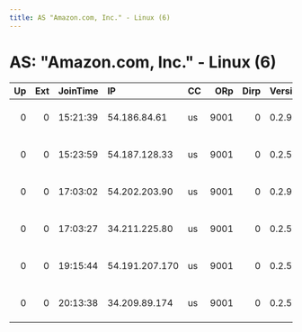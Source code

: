 ```yaml
---
title: AS "Amazon.com, Inc." - Linux (6)
---
```


# AS: "Amazon.com, Inc." - Linux (6)

|   Up |   Ext | JoinTime   | IP             | CC   |   ORp |   Dirp | Version   | Contact               | Nickname            |   eFamMembers |
|-----:|------:|:-----------|:---------------|:-----|------:|-------:|:----------|:----------------------|:--------------------|--------------:|
|    0 |     0 | 15:21:39   | 54.186.84.61   | us   |  9001 |      0 | 0.2.9.12  | root at example dot o | citest27051t7eQB25a |             1 |
|    0 |     0 | 15:23:59   | 54.187.128.33  | us   |  9001 |      0 | 0.2.5.14  | root at example dot o | citest27053jaRRzcnI |             1 |
|    0 |     0 | 17:03:02   | 54.202.203.90  | us   |  9001 |      0 | 0.2.9.12  | root at example dot o | citest27088e5JNkn4c |             1 |
|    0 |     0 | 17:03:27   | 34.211.225.80  | us   |  9001 |      0 | 0.2.5.14  | root at example dot o | citest270902RIsrVTP |             1 |
|    0 |     0 | 19:15:44   | 54.191.207.170 | us   |  9001 |      0 | 0.2.5.14  | root at example dot o | citest27122fxwVdJdY |             1 |
|    0 |     0 | 20:13:38   | 34.209.89.174  | us   |  9001 |      0 | 0.2.5.14  | root at example dot o | citest27154MnRIzUsw |             1 |
